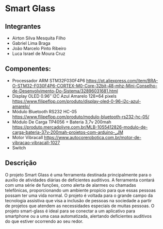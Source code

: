 # Smart Glass

## Integrantes
- Airton Silva Mesquita Filho
- Gabriel Lima Braga
- João Marcelo Pinto Ribeiro
- Luca Israel de Moura Cruz


## Componentes:
- Processador ARM STM32F030F4P6
  https://pt.aliexpress.com/item/BRA-O-STM32-F030F4P6-CORTEX-M0-Core-32bit-48-mhz-Mini-Conselho-de-Desenvolvimento-Do-Sistema/32896031681.html
- Display OLED 0.96″ I2C Azul Amarelo 128×64 pixels
  https://www.filipeflop.com/produto/display-oled-0-96-i2c-azul-amarelo/
- Módulo Bluetooth RS232 HC-05
  https://www.filipeflop.com/produto/modulo-bluetooth-rs232-hc-05/
- Módulo De Carga TP4056 + Bateria 3,7v 200mah
  https://produto.mercadolivre.com.br/MLB-1055412826-modulo-de-carga-bateria-37v-200mah-projetos-com-arduino-_JM
- Motor Vibracall
  https://www.autocorerobotica.com.br/motor-de-vibracao-vibracall-1027
- Switch



## Descrição
  O projeto Smart Glass é uma ferramenta destinada principalmente para o auxílio de atividades diárias de deficientes auditivos. A ferramenta contará com uma série de funções, como alerta de alarmes ou chamadas telefônicas, proporcionando um ambiente propício para que essas pessoas possam ter uma vida normal.
  O projeto é voltada para o grande campo da tecnologia assistiva que visa a inclusão de pessoas na sociedade a partir de projetos que atendem as necessidades especiais de muitas pessoas.
  O projeto smart-glass é ideal para se conectar a um aplicativo para smartphone ou a uma casa automatizada, alertando deficientes auditivos do que estiver ocorrendo ao seu redor.
